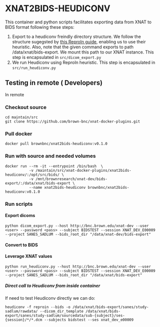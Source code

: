 # XNAT2BIDS-HEUDICONV

This container and python scripts facilitates exporting data from XNAT to BIDS format following these steps:

1. Export to a heudiconv freindly directory structure. We follow the structure sugegsted by [this ReproIn guide](https://github.com/ReproNim/reproin), enabling us to use their heuristic. Also, note that the given command exports to path /data/xnat/bids-export. We mount this path to our XNAT instance. This step is encapsulated in `src/dicom_export.py`
2. We run Heudiconv using ReproIn heuristic. This step is encapsulated in `src/run_heudiconv.py`

## Testing in remote ( Developers)

In remote

### Checkout source
```
cd maintain/src
git clone https://github.com/brown-bnc/xnat-docker-plugins.git
```

### Pull docker 

```
docker pull brownbnc/xnat2bids-heudiconv:v0.1.0
```

### Run with source and needed volumes


```
docker run --rm -it --entrypoint /bin/bash  \
           -v /maintain/src/xnat-docker-plugins/xnat2bids-heudiconv/:/opt/src/bids/ \
           -v /mnt/brownresearch/xnat-dev/bids-export/:/data/xnat/bids-export \
           --name xnat2bids-heudiconv brownbnc/xnat2bids-heudiconv:v0.1.0 

```


### Run scripts

#### Export dicoms
```
python dicom_export.py --host http://bnc.brown.edu/xnat-dev --user <user> --password <pass> --subject BIDSTEST --session XNAT_DEV_E00009 --project SANES_SADLUM --bids_root_dir "/data/xnat-dev/bids-export"
```
#### Convert to BIDS


#### Leverage XNAT values 
```
python run_heudiconv.py --host http://bnc.brown.edu/xnat-dev --user <user> --password <pass> --subject BIDSTEST --session XNAT_DEV_E00009 --project SANES_SADLUM --bids_root_dir "/data/xnat/bids-export"
```

##### Direct call to Heudiconv from inside container
If need to test Heudiconv directly we can do:

<!-- heudiconv -f reproin --bids -o /data/xnat-dev/bids-export/sanes/study-sadlum/rawdata/sub-bidstest/ses-xnat_dev_e00009 --files /data/xnat-dev/bids-export/sanes/study-sadlum/sourcedata/sub-bidstest/ses-xnat_dev_e00009 -c none -->

```
heudiconv -f reproin --bids -o /data/xnat/bids-export/sanes/study-sadlum/rawdata/ --dicom_dir_template /data/xnat/bids-export/sanes/study-sadlum/sourcedata/sub-{subject}/ses-{session}/*/*.dcm --subjects bidstest --ses xnat_dev_e00009
```